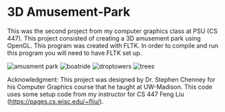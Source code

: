 # 3D Amusement-Park
This was the second project from my computer graphics class at PSU (CS 447). 
This project consisted of creating a 3D amusement park using OpenGL. This program was created with FLTK. 
In order to compile and run this program you will need to have FLTK set up.

![amusment park](https://user-images.githubusercontent.com/95446026/225270829-804fce77-db6b-472f-ac93-f55d42f524b7.PNG)
![boatride](https://user-images.githubusercontent.com/95446026/225271107-cf991167-8240-41e4-b7f5-7fc9f7a31376.PNG)
![droptowers](https://user-images.githubusercontent.com/95446026/225271150-f3c7de94-0bb6-4f7a-86d0-996d53784beb.PNG)
![trees](https://user-images.githubusercontent.com/95446026/225271221-39a9dd35-b76a-4675-8c64-f074f50574c7.PNG)


Acknowledgment:
This project was designed by Dr. Stephen Chenney for his Computer Graphics course that he taught at UW-Madison.
This code uses some setup code from my instructor for CS 447 Feng Liu (https://pages.cs.wisc.edu/~fliu/). 
